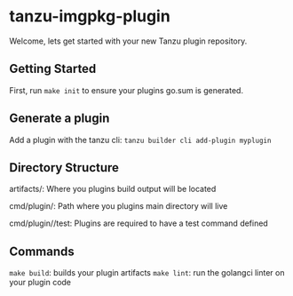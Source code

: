 # tanzu-imgpkg-plugin

Welcome, lets get started with your new Tanzu plugin repository.

## Getting Started

First, run `make init` to ensure your plugins go.sum is generated.

## Generate a plugin

Add a plugin with the tanzu cli: `tanzu builder cli add-plugin myplugin`

## Directory Structure

artifacts/: Where you plugins build output will be located

cmd/plugin/<plugin>: Path where you plugins main directory will live

cmd/plugin/<plugin>/test: Plugins are required to have a test command defined

## Commands

`make build`: builds your plugin artifacts
`make lint`: run the golangci linter on your plugin code
